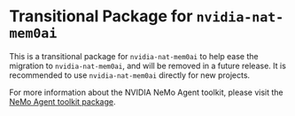 <!--
SPDX-FileCopyrightText: Copyright (c) 2025, NVIDIA CORPORATION & AFFILIATES. All rights reserved.
SPDX-License-Identifier: Apache-2.0

Licensed under the Apache License, Version 2.0 (the "License");
you may not use this file except in compliance with the License.
You may obtain a copy of the License at

http://www.apache.org/licenses/LICENSE-2.0

Unless required by applicable law or agreed to in writing, software
distributed under the License is distributed on an "AS IS" BASIS,
WITHOUT WARRANTIES OR CONDITIONS OF ANY KIND, either express or implied.
See the License for the specific language governing permissions and
limitations under the License.
-->

# Transitional Package for `nvidia-nat-mem0ai`
This is a transitional package for `nvidia-nat-mem0ai` to help ease the migration to `nvidia-nat-mem0ai`, and will be removed in a future release. It is recommended to use `nvidia-nat-mem0ai` directly for new projects.

For more information about the NVIDIA NeMo Agent toolkit, please visit the [NeMo Agent toolkit package](https://pypi.org/project/nvidia-nat-mem0ai/).
